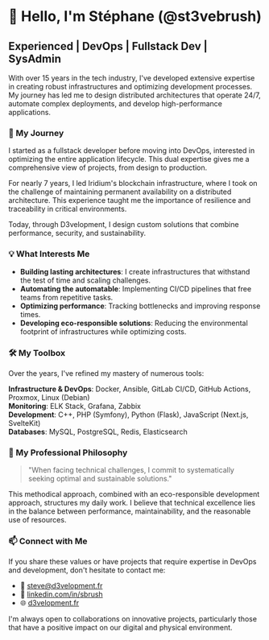 # 👋 Hello, I'm Stéphane (@st3vebrush)

## Experienced | DevOps | Fullstack Dev | SysAdmin

With over 15 years in the tech industry, I've developed extensive expertise in creating robust infrastructures and optimizing development processes. My journey has led me to design distributed architectures that operate 24/7, automate complex deployments, and develop high-performance applications.

### 🚀 My Journey

I started as a fullstack developer before moving into DevOps, interested in optimizing the entire application lifecycle. This dual expertise gives me a comprehensive view of projects, from design to production.

For nearly 7 years, I led Iridium's blockchain infrastructure, where I took on the challenge of maintaining permanent availability on a distributed architecture. This experience taught me the importance of resilience and traceability in critical environments.

Today, through D3velopment, I design custom solutions that combine performance, security, and sustainability.

### 💡 What Interests Me

- **Building lasting architectures**: I create infrastructures that withstand the test of time and scaling challenges.
- **Automating the automatable**: Implementing CI/CD pipelines that free teams from repetitive tasks.
- **Optimizing performance**: Tracking bottlenecks and improving response times.
- **Developing eco-responsible solutions**: Reducing the environmental footprint of infrastructures while optimizing costs.

### 🛠️ My Toolbox

Over the years, I've refined my mastery of numerous tools:

**Infrastructure & DevOps**: Docker, Ansible, GitLab CI/CD, GitHub Actions, Proxmox, Linux (Debian)  
**Monitoring**: ELK Stack, Grafana, Zabbix  
**Development**: C++, PHP (Symfony), Python (Flask), JavaScript (Next.js, SvelteKit)  
**Databases**: MySQL, PostgreSQL, Redis, Elasticsearch

### 🌱 My Professional Philosophy

> "When facing technical challenges, I commit to systematically seeking optimal and sustainable solutions."

This methodical approach, combined with an eco-responsible development approach, structures my daily work. I believe that technical excellence lies in the balance between performance, maintainability, and the reasonable use of resources.

### 📫 Connect with Me

If you share these values or have projects that require expertise in DevOps and development, don't hesitate to contact me:

- 📧 [steve@d3velopment.fr](mailto:steve@d3velopment.fr)
- 🔗 [linkedin.com/in/sbrush](https://www.linkedin.com/in/sbrush/)
- 🌐 [d3velopment.fr](https://www.d3velopment.fr)

I'm always open to collaborations on innovative projects, particularly those that have a positive impact on our digital and physical environment.
